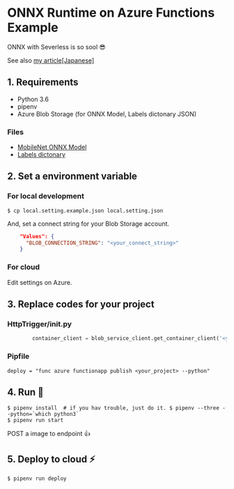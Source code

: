 # ONNX Runtime on Azure Functions Example

ONNX with Severless is so sool :sunglasses:

See also [my article[Japanese]](https://qiita.com/okajax/items/b85dea2a97b0d82cd340)

## 1. Requirements

- Python 3.6
- pipenv
- Azure Blob Storage (for ONNX Model, Labels dictonary JSON)

### Files
- [MobileNet ONNX Model](https://github.com/onnx/models/tree/master/vision/classification/mobilenet)
- [Labels dictonary](https://gist.github.com/PonDad/4dcb4b242b9358e524b4ddecbee385e9)

## 2. Set a environment variable

### For local development

```
$ cp local.setting.example.json local.setting.json
```

And, set a connect string for your Blob Storage account.

```local.setting.json
    "Values": {
      "BLOB_CONNECTION_STRING": "<your_connect_string>"
    }
```

### For cloud

Edit settings on Azure.


## 3. Replace codes for your project

### HttpTrigger/__init__.py
```HttpTrigger/__init__.py
        container_client = blob_service_client.get_container_client('<your_container>') 
```


### Pipfile
```Pipfile
deploy = "func azure functionapp publish <your_project> --python"
```

## 4. Run :rocket:

```
$ pipenv install  # if you hav trouble, just do it. $ pipenv --three --python=`which python3`
$ pipenv run start
```

POST a image to endpoint :+1:

## 5. Deploy to cloud :zap:

```
$ pipenv run deploy
```
